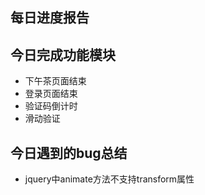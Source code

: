 ## 每日进度报告

 ##  今日完成功能模块

- 下午茶页面结束
- 登录页面结束
- 验证码倒计时
- 滑动验证



## 今日遇到的bug总结

- jquery中animate方法不支持transform属性

  



